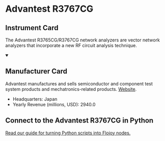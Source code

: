 
# Advantest R3767CG

## Instrument Card

The Advantest R3765CG/R3767CG network analyzers are vector network analyzers that incorporate a new RF circuit analysis technique.

<details open>
<summary><h2>Manufacturer Card</h2></summary>

Advantest manufactures and sells semiconductor and component test system products and mechatronics-related products. <a href="https://www.advantest.com/">Website</a>.

<ul>
  <li>Headquarters: Japan</li>
  <li>Yearly Revenue (millions, USD): 2940.0</li>
</ul>
</details>

## Connect to the Advantest R3767CG in Python

[Read our guide for turning Python scripts into Flojoy nodes.](https://docs.flojoy.ai/custom-nodes/creating-custom-node/)


